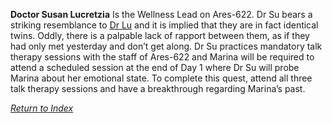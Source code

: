 
**Doctor Susan Lucretzia** Is the Wellness Lead on Ares-622. Dr Su bears a striking resemblance to [Dr Lu](DrAlma.md) and it is implied that they are in fact identical twins. Oddly, there is a palpable lack of rapport between them, as if they had only met yesterday and don’t get along. Dr Su practices mandatory talk therapy sessions with the staff of Ares-622 and Marina will be required to attend a scheduled session at the end of Day 1 where Dr Su will probe Marina about her emotional state. To complete this quest, attend all three talk therapy sessions and have a breakthrough regarding Marina’s past.

*[Return to Index](index2.md)*

